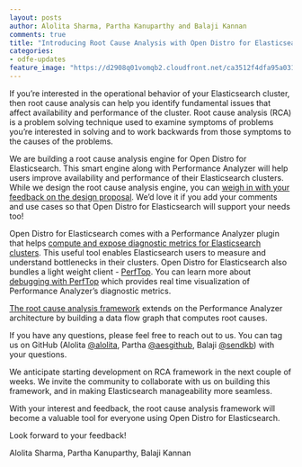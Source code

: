 ```yaml
---
layout: posts
author: Alolita Sharma, Partha Kanuparthy and Balaji Kannan
comments: true
title: "Introducing Root Cause Analysis with Open Distro for Elasticsearch"
categories:
- odfe-updates
feature_image: "https://d2908q01vomqb2.cloudfront.net/ca3512f4dfa95a03169c5a670a4c91a19b3077b4/2019/03/26/open_disto-elasticsearch-logo-800x400.jpg"
---
```

If you’re interested in the operational behavior of your Elasticsearch cluster, then root cause analysis can help you identify fundamental issues that affect availability and performance of the cluster. Root cause analysis (RCA) is a problem solving technique used to examine symptoms of problems you’re interested in solving and to work backwards from those symptoms to the causes of the problems.

We are building a root cause analysis engine for Open Distro for Elasticsearch. This smart engine along with Performance Analyzer will help users improve availability and performance of their Elasticsearch clusters. While we design the root cause analysis engine, you can [weigh in with your feedback on the design proposal](https://github.com/opendistro-for-elasticsearch/performance-analyzer/blob/master/rca/rfc-rca.pdf). We’d love it if you add your comments and use cases so that Open Distro for Elasticsearch will support your needs too!

Open Distro for Elasticsearch comes with a Performance Analyzer plugin that helps [compute and expose diagnostic metrics for Elasticsearch clusters](https://opendistro.github.io/for-elasticsearch/blog/open%20distro%20for%20elasticsearch%20updates/2019/05/Store-Open-Distro-for-Elasticsearch-s-Performance-Analyzer-Output-in-Elasticsearch/). This useful tool enables Elasticsearch users to measure and understand bottlenecks in their clusters. Open Distro for Elasticsearch also bundles a light weight client - [PerfTop](https://github.com/opendistro-for-elasticsearch/perftop). You can learn more about [debugging with PerfTop](https://opendistro.github.io/for-elasticsearch/blog/open%20distro%20for%20elasticsearch%20updates/2019/04/Lightweight-Debugging-with-Performance-Analyzer-and-PerfTop-in-Open-Distro-for-Elasticsearch/) which provides real time visualization of Performance Analyzer’s diagnostic metrics.

[The root cause analysis framework](https://github.com/opendistro-for-elasticsearch/performance-analyzer/blob/master/rca/rfc-rca.pdf) extends on the Performance Analyzer architecture by building a data flow graph that computes root causes.

If you have any questions, please feel free to reach out to us. You can tag us on GitHub (Alolita [@alolita](https://github.com/alolita), Partha [@aesgithub](https://github.com/aesgithub), Balaji [@sendkb](https://github.com/sendkb)) with your questions.

We anticipate starting development on RCA framework in the next couple of weeks. We invite the community to collaborate with us on building this framework, and in making Elasticsearch manageability more seamless.

With your interest and feedback, the root cause analysis framework will become a valuable tool for everyone using Open Distro for Elasticsearch.

Look forward to your feedback!

Alolita Sharma, Partha Kanuparthy, Balaji Kannan
